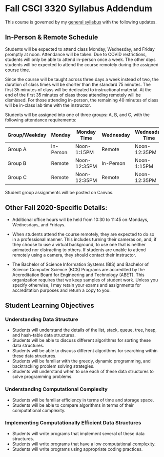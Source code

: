 # Fall CSCI 3320 Syllabus Addendum

This course is governed by my [general syllabus](https://github.com/bricksphd/teaching/blob/master/Syllabus.md) with the following updates.

## In-Person & Remote Schedule
Students will be expected to attend class Monday, Wednesday, and Friday promptly at noon. Attendance will be taken. Due to COVID restrictions, students will only be able to attend in-person once a week. The other days students will be expected to attend the course remotely during the assigned course time. 

Since the course will be taught across three days a week instead of two, the duration of class times will be shorter than the standard 75 minutes. The first 35 minutes of class will be dedicated to instructional material. At the end of the first 35 minutes of class those attending remotely will be dismissed. For those attending in-person, the remaining 40 minutes of class will be in-class lab time with the instructor. 

Students will be assigned into one of three groups: A, B, and C, with the following attendance requirements:

| Group/Weekday 	| Monday    	| Monday Time    	| Wednesday 	| Wednesday Time 	| Friday    	| Friday Time    	|
|---------------	|-----------	|----------------	|-----------	|----------------	|-----------	|----------------	|
| Group A       	| In-Person 	| Noon-1:15PM  	| Remote    	| Noon-12:35PM 	| Remote    	| Noon-12:35PM 	|
| Group B       	| Remote    	| Noon-12:35PM 	| In-Person 	| Noon-1:15PM  	| Remote    	| Noon-12:35PM 	|
| Group C       	| Remote    	| Noon-12:35PM 	| Remote    	| Noon-12:35PM 	| In-Person 	| Noon-1:15PM  	|

Student group assignments will be posted on Canvas.

## Other Fall 2020-Specific Details:

- Additional office hours will be held from 10:30 to 11:45 on Mondays, Wednesdays, and Fridays.

- When students attend the course remotely, they are expected to do so in a professional manner. This includes turning their cameras on, and, if they choose to use a virtual background, to use one that is neither animated nor distracting to others. If students are unable to attend remotely using a camera, they should contact their instructor.

- The Bachelor of Science Information Systems (BIS) and Bachelor of Science Computer Science (BCS) Programs are accredited by the Accreditation Board for Engineering and Technology (ABET).  This organization requires that we keep samples of student work.  Unless you specify otherwise, I may retain your exams and assignments for accreditation purposes and return a copy to you.

## Student Learning Objectives

### Understanding Data Structure
- Students will understand the details of the list, stack, queue, tree, heap, and hash-table  data structures.
- Students will be able to discuss different algorithms for sorting these data structures.
- Students will be able to discuss different algorithms for searching within these data structures.
- Students will be familiar with the greedy, dynamic programming, and backtracking problem solving strategies.
- Students will understand when to use each of these data structures to solve programming problems.

### Understanding Computational Complexity
- Students will be familiar efficiency in terms of time and storage space.
- Students will be able to compare algorithms in terms of their computational complexity.

### Implementing Computationally Efficient Data Structures
- Students will write programs that implement several of these data structures.
- Students will write programs that have a low computational complexity.
- Students will write programs using appropriate coding practices.
